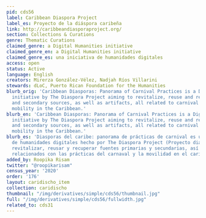 ```yaml
---
pid: cds56
label: Caribbean Diaspora Project
label_es: Proyecto de la diáspora caribeña
link: http://caribbeandiasporaproject.org/
section: Collections & Curations
genre: Thematic Curations
claimed_genre: a Digital Humanities initiative
claimed_genre_en: a Digital Humanities initiative
claimed_genre_es: una iniciativa de humanidades digitales
access: open
status: Active
language: English
creators: Mirerza González-Vélez, Nadjah Ríos Villarini
stewards: dLoC, Puerto Rican Foundation for the Humanities
blurb_orig: 'Caribbean Diasporas: Panorama of Carnival Practices is a Digital Humanities
  initiative by The Diaspora Project aiming to revitalize, reuse and recover primary
  and secondary sources, as well as artifacts, all related to carnival practices and
  mobility in the Caribbean.'
blurb_en: 'Caribbean Diasporas: Panorama of Carnival Practices is a Digital Humanities
  initiative by The Diaspora Project aiming to revitalize, reuse and recover primary
  and secondary sources, as well as artifacts, all related to carnival practices and
  mobility in the Caribbean.'
blurb_es: 'Diasporas del caribe: panorama de prácticas de carnival es una iniciativa
  de humanidades digitales hecho por The Diaspora Project (Proyecto diaspora) para
  revitalizar, reusar y recuperar fuentes primarias y secundarias, así como los artefactos,
  relacionados con las prácticas del carnaval y la movilidad en el caribe.'
added_by: Roopika Risam
twitter: "@roopikarisam"
census_year: '2020'
order: '176'
layout: caridischo_item
collection: caridischo
thumbnail: "/img/derivatives/simple/cds56/thumbnail.jpg"
full: "/img/derivatives/simple/cds56/fullwidth.jpg"
related_to: cds31
---
```

